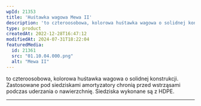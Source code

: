 ```yaml
---
wpId: 21353
title: 'Huśtawka wagowa Mewa II'
description: 'to czteroosobowa, kolorowa huśtawka wagowa o solidnej konstrukcji. Zastosowane pod siedziskami amortyzatory chronią przed wstrząsami podczas uderzania o nawierzchnię. Siedziska wykonane są z HDPE.'
type: product
createdAt: 2022-12-28T16:47:12
modifiedAt: 2024-07-31T18:22:04
featuredMedia:
  id: 21361
  src: "01.10.04.000.png"
  alt: "Mewa II"
---
```



to czteroosobowa, kolorowa huśtawka wagowa o solidnej konstrukcji. Zastosowane pod siedziskami amortyzatory chronią przed wstrząsami podczas uderzania o nawierzchnię. Siedziska wykonane są z HDPE.

* * *